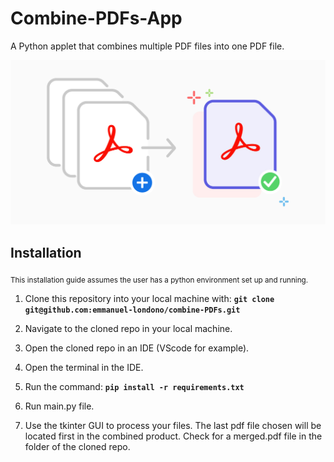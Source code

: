 # Combine-PDFs-App
A Python applet that combines multiple PDF files into one PDF file. 


![Image](combineAll.jpeg)

## Installation


<sub> This installation guide assumes the user has a python environment set up and running. </sub>

1. Clone this repository into your local machine with:       **```git clone git@github.com:emmanuel-londono/combine-PDFs.git```**

2. Navigate to the cloned repo in your local machine.

3. Open the cloned repo in an IDE (VScode for example).

4. Open the terminal in the IDE.

5. Run the command: **```pip install -r requirements.txt```**

6. Run main.py file.

7. Use the tkinter GUI to process your files. The last pdf file chosen will be located first in the combined product. Check for a merged.pdf file in the folder of the cloned repo.






